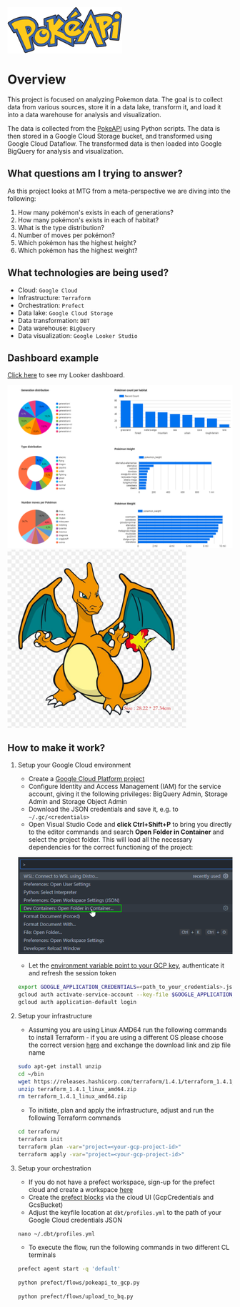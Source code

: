 ![](images/pokeapi.png)

# Overview
This project is focused on analyzing Pokemon data. The goal is to collect data from various sources, store it in a data lake, transform it, and load it into a data warehouse for analysis and visualization.


The data is collected from the [PokeAPI](https://pokeapi.co/) using Python scripts. The data is then stored in a Google Cloud Storage bucket, and transformed using Google Cloud Dataflow. The transformed data is then loaded into Google BigQuery for analysis and visualization.

## What questions am I trying to answer? 
As this project looks at MTG from a meta-perspective we are diving into the following:
1. How many pokémon's exists in each of generations?
2. How many pokémon's exists in each of habitat?
3. What is the type distribution?
4. Number of moves per pokémon?
5. Which pokémon has the highest height?
6. Which pokémon has the highest weight?


## What technologies are being used?
- Cloud: `Google Cloud`
- Infrastructure: `Terraform`
- Orchestration: `Prefect`
- Data lake: `Google Cloud Storage`
- Data transformation: `DBT`
- Data warehouse: `BigQuery`
- Data visualization: `Google Looker Studio`

## Dashboard example
[Click here](https://lookerstudio.google.com/reporting/349d23d5-05df-4146-9d58-dee95bcb0c85/page/r3fMD) to see my Looker dashboard.

<p align="left">
<img src="images/looker_dashboard_example.png" width="600">
<img src="images/charizard.jpeg" height="400">
</p>

## How to make it work?
1. Setup your Google Cloud environment
   - Create a [Google Cloud Platform project](https://console.cloud.google.com/cloud-resource-manager)
   - Configure Identity and Access Management (IAM) for the service account, giving it the following privileges: BigQuery Admin, Storage Admin and Storage Object Admin
   - Download the JSON credentials and save it, e.g. to `~/.gc/<credentials>`
   - Open Visual Studio Code and **click Ctrl+Shift+P** to bring you directly to the editor commands and search **Open Folder in Container** and select the project folder. This will load all the necessary dependencies for the correct functioning of the project:

    ![](images/tutorial_1.png)

   - Let the [environment variable point to your GCP key](https://cloud.google.com/docs/authentication/application-default-credentials#GAC), authenticate it and refresh the session token
    ```bash
    export GOOGLE_APPLICATION_CREDENTIALS=<path_to_your_credentials>.json
    gcloud auth activate-service-account --key-file $GOOGLE_APPLICATION_CREDENTIALS
    gcloud auth application-default login
    ```

2. Setup your infrastructure
   - Assuming you are using Linux AMD64 run the following commands to install Terraform - if you are using a different OS please choose the correct version [here](https://developer.hashicorp.com/terraform/downloads) and exchange the download link and zip file name

   ```bash
   sudo apt-get install unzip
   cd ~/bin
   wget https://releases.hashicorp.com/terraform/1.4.1/terraform_1.4.1_linux_amd64.zip
   unzip terraform_1.4.1_linux_amd64.zip
   rm terraform_1.4.1_linux_amd64.zip
   ```
   - To initiate, plan and apply the infrastructure, adjust and run the following Terraform commands
   ```bash
   cd terraform/
   terraform init
   terraform plan -var="project=<your-gcp-project-id>"
   terraform apply -var="project=<your-gcp-project-id>"
   ```
3. Setup your orchestration
   - If you do not have a prefect workspace, sign-up for the prefect cloud and create a workspace [here](https://app.prefect.cloud/auth/login)
   - Create the [prefect blocks](https://docs.prefect.io/concepts/blocks/) via the cloud UI (GcpCredentials and GcsBucket)
   - Adjust the keyfile location at `dbt/profiles.yml` to the path of your Google Cloud credentials JSON
    ```
    nano ~/.dbt/profiles.yml
    ```
   - To execute the flow, run the following commands in two different CL terminals
   ```bash
   prefect agent start -q 'default'
   ```
   ```bash
   python prefect/flows/pokeapi_to_gcp.py
   ```
   ```bash
   python prefect/flows/upload_to_bq.py
   ```
